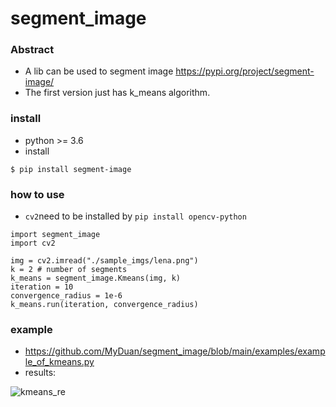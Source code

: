 # segment_image

### Abstract

- A lib can be used to segment image https://pypi.org/project/segment-image/
- The first version just has k_means algorithm.

### install

- python >= 3.6
- install
```
$ pip install segment-image
```


### how to use 

- `cv2`need to be installed by
`
pip install opencv-python
`

```
import segment_image
import cv2

img = cv2.imread("./sample_imgs/lena.png")
k = 2 # number of segments
k_means = segment_image.Kmeans(img, k)
iteration = 10
convergence_radius = 1e-6
k_means.run(iteration, convergence_radius)

```

### example

- https://github.com/MyDuan/segment_image/blob/main/examples/example_of_kmeans.py
- results:

![kmeans_re](https://user-images.githubusercontent.com/19246998/113019886-04c81500-91bd-11eb-8075-016c64f5161b.png)
